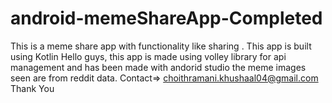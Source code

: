 # android-memeShareApp-Completed
This is a meme share app with functionality like sharing . This app is built using Kotlin
Hello guys, this app is made using volley library for api management and has been made with andorid studio
the meme images seen are from reddit data.
Contact=> choithramani.khushaal04@gmail.com
Thank You
